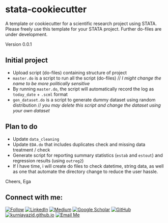 # stata-cookiecutter

A template or cookiecutter for a scientific research project using STATA. Please freely use this template for your STATA project. Further do-files are under development.

Version 0.0.1

## Initial project
- Upload script (do-files) containing structure of project
- `master.do` is a script to run all the script (do-files) // *I might change the name to be more politically sensitive*
- By running `master.do`, the script will automatically record the log as `today_date` + `.scml` format
- `gen_dataset.do` is a script to generate dummy dataset using random distribution // *you may delete this script and change the dataset using your own dataset*

## Plan to do
- Update `data_cleaning`
- Update `EDA.do` that includes duplicates check and missing data treatment / check
- Generate script for reporting summary statistics (`estab` and `estout`) and regression results (using `outreg2`)
- If I have time, i will create do files to check datetime, string data, as well as one that automate the directory change to reduce the user hassle.

Cheers,
Ega

## **Connect with me:**
[![Follow](https://img.shields.io/twitter/follow/kurniayazid?style=social)](https://www.twitter.com/kurniayazid)
[![LinkedIn](https://img.shields.io/badge/LinkedIn-0077B5?style=for-the-badge&style=social&logo=linkedin&logoColor=white)](https://www.linkedin.com/in/kurniayazid/)
[![Medium](https://img.shields.io/badge/Medium-12100E?style=for-the-badge&logo=medium&logoColor=white&style=social)](https://medium.com/@yazidega)
[![Google Scholar](https://img.shields.io/badge/Google_Scholar-white?style=for-the-badge&style=social&logo=googlescholar&logoColor=blue)](https://scholar.google.com/citations?user=uhMf_XAAAAAJ)
[![GitHub](https://img.shields.io/badge/GitHub-100000?style=for-the-badge&style=social&logo=github&logoColor=white)](https://github.com/kurniayazid)
[![kurniayazid.github.io](https://img.shields.io/badge/kurniayazid-.github.io-blue)](http://kurniayazid.github.io)
[![Email Me](https://img.shields.io/badge/Email-Me!-brightgreen?style=for-the-badge&style=social&logo=Gmail&logoColor=white)](mailto:e.yazid@columbia.edu)
